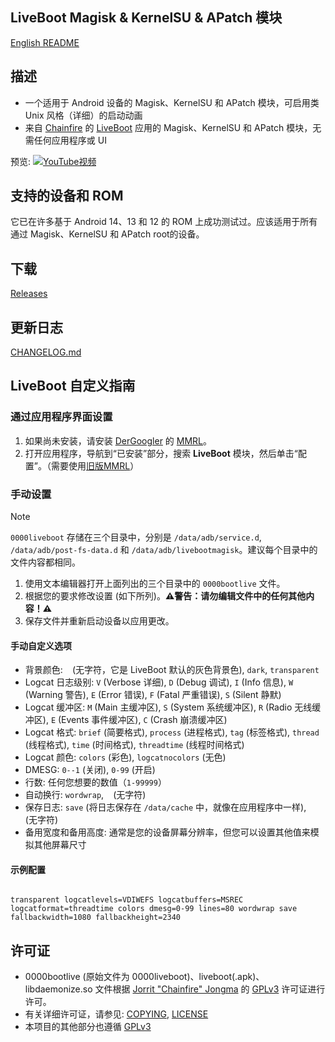 ## LiveBoot Magisk & KernelSU & APatch 模块

[English README](README.md)

## 描述

- 一个适用于 Android 设备的 Magisk、KernelSU 和 APatch 模块，可启用类 Unix 风格（详细）的启动动画
- 来自 [Chainfire](https://github.com/Chainfire) 的 [LiveBoot](https://github.com/Chainfire/liveboot) 应用的 Magisk、KernelSU 和 APatch 模块，无需任何应用程序或 UI

预览: [![YouTube视频](https://img.youtube.com/vi/N0tqzVWxpJk/0.jpg)](https://www.youtube.com/watch?v=N0tqzVWxpJk)

## 支持的设备和 ROM

它已在许多基于 Android 14、13 和 12 的 ROM 上成功测试过。应该适用于所有通过 Magisk、KernelSU 和 APatch root的设备。

## 下载

[Releases](https://github.com/3049298988/livebootmodule/releases/)

## 更新日志

[CHANGELOG.md](CHANGELOG.md)

## LiveBoot 自定义指南

### 通过应用程序界面设置

1. 如果尚未安装，请安装 [DerGoogler](https://github.com/DerGoogler) 的 [MMRL](https://github.com/DerGoogler/MMRL/releases)。
2. 打开应用程序，导航到“已安装”部分，搜索 **LiveBoot** 模块，然后单击“配置”。（需要使用[旧版MMRL](https://github.com/MMRLApp/MMRL/releases/download/v3.24.32/app-default-arm64-v8a-release-3.24.32-32432.apk)）

### 手动设置

> [!note]
> `0000liveboot` 存储在三个目录中，分别是 `/data/adb/service.d`, `/data/adb/post-fs-data.d` 和 `/data/adb/livebootmagisk`。建议每个目录中的文件内容都相同。

1. 使用文本编辑器打开上面列出的三个目录中的 `0000bootlive` 文件。
2. 根据您的要求修改设置 (如下所列)。**⚠️警告：请勿编辑文件中的任何其他内容！⚠️**
3. 保存文件并重新启动设备以应用更改。

#### 手动自定义选项

- 背景颜色: ` ` (无字符，它是 LiveBoot 默认的灰色背景色), `dark`, `transparent`
- Logcat 日志级别: `V` (Verbose 详细), `D` (Debug 调试), `I` (Info 信息), `W` (Warning 警告), `E` (Error 错误), `F` (Fatal 严重错误), `S` (Silent 静默)
- Logcat 缓冲区: `M` (Main 主缓冲区), `S` (System 系统缓冲区), `R` (Radio 无线缓冲区), `E` (Events 事件缓冲区), `C` (Crash 崩溃缓冲区)
- Logcat 格式: `brief` (简要格式), `process` (进程格式), `tag` (标签格式), `thread` (线程格式), `time` (时间格式), `threadtime` (线程时间格式)
- Logcat 颜色: `colors` (彩色), `logcatnocolors` (无色)
- DMESG: `0--1` (关闭), `0-99` (开启)
- 行数: 任何您想要的数值（`1-99999`）
- 自动换行: `wordwrap`, ` ` (无字符)
- 保存日志: `save` (将日志保存在 `/data/cache` 中，就像在应用程序中一样), ` ` (无字符)
- 备用宽度和备用高度: 通常是您的设备屏幕分辨率，但您可以设置其他值来模拟其他屏幕尺寸

#### 示例配置

```

transparent logcatlevels=VDIWEFS logcatbuffers=MSREC logcatformat=threadtime colors dmesg=0-99 lines=80 wordwrap save fallbackwidth=1080 fallbackheight=2340
```

## 许可证

- 0000bootlive (原始文件为 0000liveboot)、liveboot(.apk)、libdaemonize.so 文件根据 [Jorrit "Chainfire" Jongma](https://github.com/Chainfire) 的 [GPLv3](https://github.com/Chainfire/liveboot/blob/master/LICENSE) 许可证进行许可。
- 有关详细许可证，请参见: [COPYING](https://github.com/Chainfire/liveboot/blob/master/COPYING), [LICENSE](https://github.com/Chainfire/liveboot/blob/master/LICENSE)
- 本项目的其他部分也遵循 [GPLv3](https://github.com/symbuzzer/livebootmagisk/blob/main/LICENSE)

